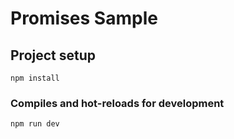 # Promises Sample

## Project setup
```
npm install
```

### Compiles and hot-reloads for development
```
npm run dev
```